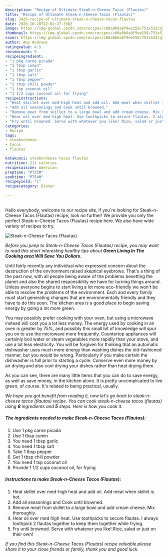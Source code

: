 ```yaml
---
description: "Recipe of Ultimate Steak-n-Cheese Tacos (Flautas)"
title: "Recipe of Ultimate Steak-n-Cheese Tacos (Flautas)"
slug: 3425-recipe-of-ultimate-steak-n-cheese-tacos-flautas
date: 2020-10-28T22:02:27.336Z
image: https://img-global.cpcdn.com/recipes/c00a0b6a8f9ee258/751x532cq70/steak-n-cheese-tacos-flautas-recipe-main-photo.jpg
thumbnail: https://img-global.cpcdn.com/recipes/c00a0b6a8f9ee258/751x532cq70/steak-n-cheese-tacos-flautas-recipe-main-photo.jpg
cover: https://img-global.cpcdn.com/recipes/c00a0b6a8f9ee258/751x532cq70/steak-n-cheese-tacos-flautas-recipe-main-photo.jpg
author: Amy Andrews
ratingvalue: 4.5
reviewcount: 9
recipeingredient:
- "1 pkg carne picada"
- "1 tbsp cumin"
- "1 tbsp garlic"
- "1 tbsp salt"
- "1 tbsp pepper"
- "1 tbsp chili powder"
- "1 tsp coconut oil"
- "1 1/2 cups coconut oil for frying"
recipeinstructions:
- "Heat skillet over med-high heat and add oil. Add meat when skillet is hot."
- "Add all seasonings and Cook until browned."
- "Remove meat from skillet to a large bowl and add cream cheese. Mix thoroughly."
- "Hear oil over med high heat. Use toothpicks to secure flautas. I always toothpick 2 flautas together to keep them together while frying."
- "Fry until browned. Serve with whatever you like! Rice, salad or just on their own!"
categories:
- Recipe
tags:
- steakncheese
- tacos
- flautas

katakunci: steakncheese tacos flautas 
nutrition: 211 calories
recipecuisine: American
preptime: "PT25M"
cooktime: "PT54M"
recipeyield: "1"
recipecategory: Dinner

---
```

<br>
Hello everybody, welcome to our recipe site, if you're looking for Steak-n-Cheese Tacos (Flautas) recipe, look no further! We provide you only the perfect Steak-n-Cheese Tacos (Flautas) recipe here. We also have wide variety of recipes to try.
<br>


![Steak-n-Cheese Tacos (Flautas)](https://img-global.cpcdn.com/recipes/c00a0b6a8f9ee258/751x532cq70/steak-n-cheese-tacos-flautas-recipe-main-photo.jpg)

<i>Before you jump to Steak-n-Cheese Tacos (Flautas) recipe, you may want to read this short interesting healthy tips about 
<strong>Green Living In The Cooking area Will Save You Dollars</strong>.</i>
</br>

Until fairly recently any individual who expressed concern about the destruction of the environment raised skeptical eyebrows. That's a thing of the past now, with all people being aware of the problems besetting the planet and also the shared responsibility we have for turning things around. Unless everyone begins to start living a lot more eco-friendly we won't be able to resolve the problems of the environment. Each and every family must start generating changes that are environmentally friendly and they have to do this soon. The kitchen area is a good place to begin saving energy by going a lot more green.

You may possibly prefer cooking with your oven, but using a microwave instead will cost you a lot less money. The energy used by cooking in an oven is greater by 75%, and possibly this small bit of knowledge will spur you on to use the microwave more frequently. Countertop appliances will certainly boil water or steam vegetables more rapidly than your stove, and use a lot less electricity. You will be forgiven for thinking that an automatic dishwasher uses much more energy than washing dishes the old-fashioned manner, but you would be wrong. Particularly if you make certain the dishwasher is full prior to starting a cycle. Conserve even more money by air drying and also cool drying your dishes rather than heat drying them.

As you can see, there are many little items that you can do to save energy, as well as save money, in the kitchen alone. It is pretty uncomplicated to live green, of course. It's related to being practical, usually.


<i>We hope you got benefit from reading it, now let's go back to steak-n-cheese tacos (flautas) recipe. You can cook steak-n-cheese tacos (flautas) using <strong>8</strong> ingredients and <strong>5</strong> steps. Here is how you cook it.
</i>

##### The ingredients needed to make Steak-n-Cheese Tacos (Flautas):

1. Use 1 pkg carne picada
1. Use 1 tbsp cumin
1. You need 1 tbsp garlic
1. You need 1 tbsp salt
1. Take 1 tbsp pepper
1. Get 1 tbsp chili powder
1. You need 1 tsp coconut oil
1. Provide 1 1/2 cups coconut oil, for frying


##### Instructions to make Steak-n-Cheese Tacos (Flautas):

1. Heat skillet over med-high heat and add oil. Add meat when skillet is hot.
1. Add all seasonings and Cook until browned.
1. Remove meat from skillet to a large bowl and add cream cheese. Mix thoroughly.
1. Hear oil over med high heat. Use toothpicks to secure flautas. I always toothpick 2 flautas together to keep them together while frying.
1. Fry until browned. Serve with whatever you like! Rice, salad or just on their own!


<i>If you find this Steak-n-Cheese Tacos (Flautas) recipe valuable please share it to your close friends or family, thank you and good luck.</i>
